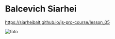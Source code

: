 # Balcevich Siarhei

https://siarheibalt.github.io/js-pro-course/lesson_05

![foto](https://user-images.githubusercontent.com/75533283/116124214-acf1d080-a6cc-11eb-8e38-96bd0fd038ce.jpg)


